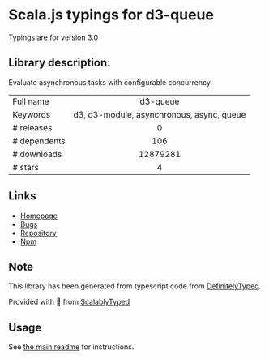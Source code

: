 
# Scala.js typings for d3-queue

Typings are for version 3.0

## Library description:
Evaluate asynchronous tasks with configurable concurrency.

|                    |                 |
| ------------------ | :-------------: |
| Full name          | d3-queue |
| Keywords           | d3, d3-module, asynchronous, async, queue |
| # releases         | 0 |
| # dependents       | 106 |
| # downloads        | 12879281 |
| # stars            | 4 |

## Links
- [Homepage](https://d3js.org/d3-queue/)
- [Bugs](https://github.com/d3/d3-queue/issues)
- [Repository](https://github.com/d3/d3-queue)
- [Npm](https://www.npmjs.com/package/d3-queue)
    


## Note
This library has been generated from typescript code from [DefinitelyTyped](https://definitelytyped.org).

Provided with :purple_heart: from [ScalablyTyped](https://github.com/oyvindberg/ScalablyTyped)

## Usage
See [the main readme](../../readme.md) for instructions.


